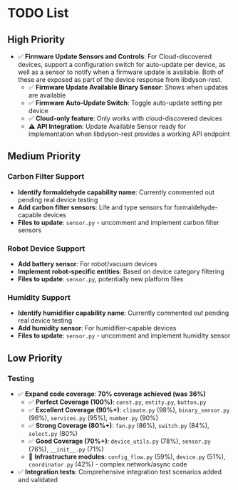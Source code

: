 # TODO List

## High Priority

- ✅ **Firmware Update Sensors and Controls**: For Cloud-discovered devices, support a configuration switch for auto-update per device, as well as a sensor to notify when a firmware update is available. Both of these are exposed as part of the device response from libdyson-rest.
  - ✅ **Firmware Update Available Binary Sensor**: Shows when updates are available
  - ✅ **Firmware Auto-Update Switch**: Toggle auto-update setting per device
  - ✅ **Cloud-only feature**: Only works with cloud-discovered devices
  - ⚠️ **API Integration**: Update Available Sensor ready for implementation when libdyson-rest provides a working API endpoint

## Medium Priority

### Carbon Filter Support

- **Identify formaldehyde capability name**: Currently commented out pending real device testing
- **Add carbon filter sensors**: Life and type sensors for formaldehyde-capable devices
- **Files to update**: `sensor.py` - uncomment and implement carbon filter sensors

### Robot Device Support

- **Add battery sensor**: For robot/vacuum devices
- **Implement robot-specific entities**: Based on device category filtering
- **Files to update**: `sensor.py`, potentially new platform files

### Humidity Support

- **Identify humidifier capability name**: Currently commented out pending real device testing
- **Add humidity sensor**: For humidifier-capable devices
- **Files to update**: `sensor.py` - uncomment and implement humidity sensor

## Low Priority

### Testing

- ✅ **Expand code coverage**: **70% coverage achieved (was 36%)**
  - ✅ **Perfect Coverage (100%)**: `const.py`, `entity.py`, `button.py`
  - ✅ **Excellent Coverage (90%+)**: `climate.py` (98%), `binary_sensor.py` (96%), `services.py` (95%), `number.py` (90%)
  - ✅ **Strong Coverage (80%+)**: `fan.py` (86%), `switch.py` (84%), `select.py` (80%)
  - ✅ **Good Coverage (70%+)**: `device_utils.py` (78%), `sensor.py` (76%), `__init__.py` (71%)
  - 🔧 **Infrastructure modules**: `config_flow.py` (59%), `device.py` (51%), `coordinator.py` (42%) - complex network/async code
- ✅ **Integration tests**: Comprehensive integration test scenarios added and validated

